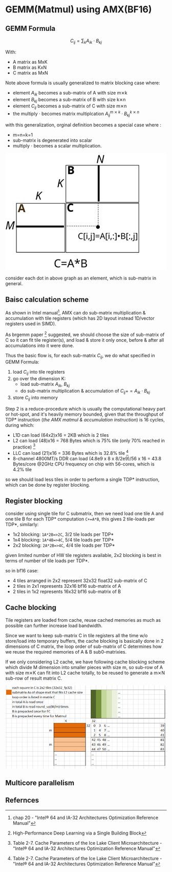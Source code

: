# GEMM(Matmul) using AMX(BF16)

## GEMM Formula

$$
C_{ij} = \sum_{k} A_{ik} \cdot B_{kj}
$$

With:

 - A matrix as MxK
 - B matrix as KxN
 - C matrix as MxN

Note above formula is usually generalized to matrix blocking case where:

 - element $A_{ik}$ becomes a sub-matrix of A with size m⨯k
 - element $B_{kj}$ becomes a sub-matrix of B with size k⨯n
 - element $C_{ij}$ becomes a sub-matrix of C with size m⨯n
 - the multiply $\cdot$ becomes matrix multiplcation $A_{ij}^{m⨯k} \cdot B^{k⨯n}_{kj}$

with this generalization, orginal definition becomes a special case where :

 - m=n=k=1
 - sub-matrix is degenerated into scalar
 - multiply $\cdot$ becomes a scalar multiplication.

![mm_basic.svg](./mm_basic.svg)

consider each dot in above graph as an element, which is sub-matrix in general.

## Baisc calculation scheme

As shown in Intel manual[^1], AMX can do sub-matrix multiplication & accumulation with tile registers (which has 2D layout instead 1D/vector registers used in SIMD).

As brgemm paper [^brgemm] suggested, we should choose the size of sub-matrix of C so it can fit tile register(s), and load & store it only once, before & after all accumulations into it were done.

Thus the basic flow is, for each sub-matrix $C_{ij}$, we do what specified in GEMM Formula:

 1. load $C_{ij}$ into tile registers
 2. go over the dimension K:
    - load sub-matrix $A_{ik}$, $B_{kj}$
    - do sub-matrix multiplication & accumulation of $C_{ij} += A_{ik} \cdot B_{kj}$
 3. store $C_{ij}$ into memory

Step 2 is a reduce-procedure which is usually the computational heavy part or hot-spot, and it's heavily memory bounded, given that the throughput of TDP* instruction (*the AMX matmul & accumulation instruction*) is 16 cycles, during which:

 - L1D can load (64x2)x16 = 2KB which is 2 tiles
 - L2 can load (48)x16 = 768 Bytes which is 75% tile (only 70% reached in practice) [^2]
 - LLC can load (21)x16 = 336 Bytes which is 32.8% tile [^2]
 - 8-channel 4800MT/s DDR can load (4.8e9 x 8 x 8/2e9)/56 x 16 = 43.8 Bytes/core @2GHz CPU frequency on chip with 56-cores, which is 4.2% tile

so we should load less tiles in order to perform a single TDP* instruction, which can be done by register blocking.

## Register blocking

consider using single tile for C submatrix, then we need load one tile A and one tile B for each TDP* computation `C+=A*B`, this gives 2 tile-loads per TDP*, similarly:

 - 1x2 blocking: `1A*2B=>2C`, 3/2 tile loads per TDP*
 - 1x4 blocking: `1A*4B=>4C`, 5/4 tile loads per TDP*
 - 2x2 blocking: `2A*2B=>4C`, 4/4 tile loads per TDP*

given limited number of HW tile registers available, 2x2 blocking is best in terms of number of tile loads per TDP*.

so in bf16 case:

 - 4 tiles arranged in 2x2 represent 32x32 float32 sub-matrix of C
 - 2 tiles in 2x1 represents 32x16 bf16 sub-matrix of A
 - 2 tiles in 1x2 represents 16x32 bf16 sub-matrix of B

## Cache blocking

Tile registers are loaded from cache, reuse cached memories as much as possible can further increase load bandwidth.

Since we want to keep sub-matrix C in tile registers all the time w/o store/load into temporary buffers, the cache blocking is basically done in 2 dimensions of C matrix, the loop order of sub-matrix of C determines how we reuse the required memories of A & B sub0-matrixies.

If we only considering L2 cache, we have following cache blocking scheme which divide M dimension into smaller pieces with size m, so sub-row of A with size m⨯K can fit into L2 cache totally, to be reused to generate a m⨯N sub-row of result matrix C.

![cache_blk.png](./cache_blk.png)

## Multicore parallelism



## Refernces

[^1]: chap 20 - "Intel® 64 and IA-32 Architectures Optimization Reference Manual"

[^2]: Table 2-7. Cache Parameters of the Ice Lake Client Microarchitecture - "Intel® 64 and IA-32 Architectures Optimization Reference Manual"

[^brgemm]: High-Performance Deep Learning via a Single Building Block